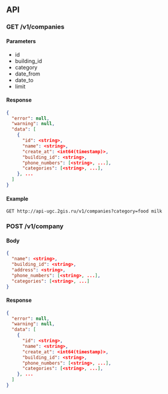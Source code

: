 ## API

### GET /v1/companies
#### Parameters

- id
- building_id
- category
- date_from
- date_to
- limit

#### Response

```json lines
{
  "error": null,
  "warning": null,
  "data": [
    {
      "id": <string>,
      "name": <string>,
      "create_at": <int64(timestamp)>,
      "building_id": <string>,
      "phone_numbers": [<string>, ...],
      "categories": [<string>, ...],
    }, ...
  ]
}
```

#### Example

`GET http://api-ugc.2gis.ru/v1/companies?category=food milk`

### POST /v1/company
#### Body

```json lines
{
  "name": <string>,
  "building_id": <string>,
  "address": <string>,
  "phone_numbers": [<string>, ...],
  "categories": [<string>, ...]
}
```

#### Response

```json lines
{
  "error": null,
  "warning": null,
  "data": [
    {
      "id": <string>,
      "name": <string>,
      "create_at": <int64(timestamp)>,
      "building_id": <string>,
      "phone_numbers": [<string>, ...],
      "categories": [<string>, ...],
    }, ...
  ]
}
```

